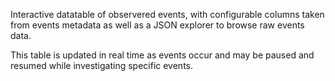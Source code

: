 Interactive datatable of observered events, with configurable columns taken from events metadata as well as a JSON explorer to browse raw events data.

This table is updated in real time as events occur and may be paused and resumed while investigating specific events.  